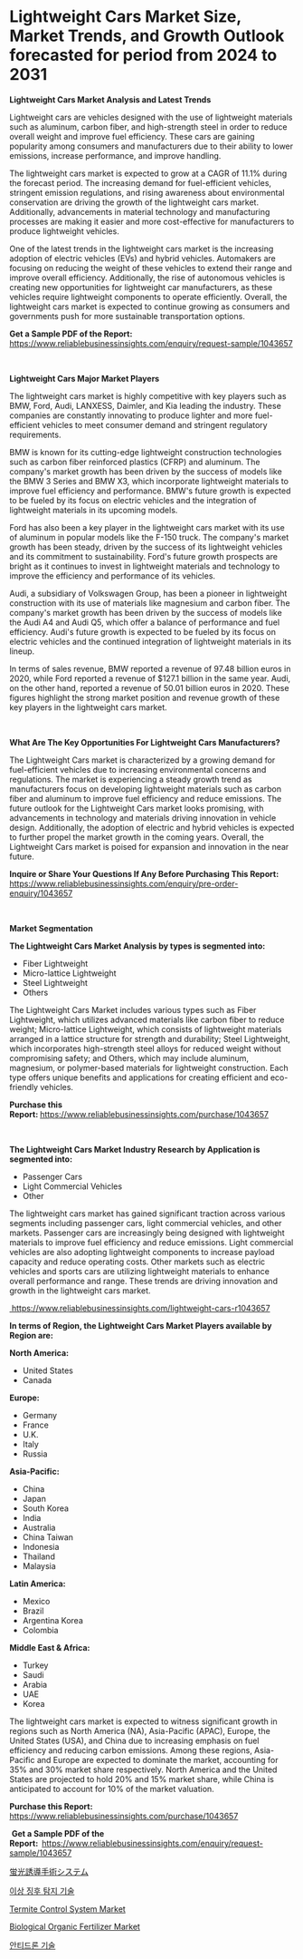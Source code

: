 <p><h1>Lightweight Cars Market Size, Market Trends, and Growth Outlook forecasted for period from 2024 to 2031</h1></p><p><strong>Lightweight Cars Market Analysis and Latest Trends</strong></p>
<p><p>Lightweight cars are vehicles designed with the use of lightweight materials such as aluminum, carbon fiber, and high-strength steel in order to reduce overall weight and improve fuel efficiency. These cars are gaining popularity among consumers and manufacturers due to their ability to lower emissions, increase performance, and improve handling.</p><p>The lightweight cars market is expected to grow at a CAGR of 11.1% during the forecast period. The increasing demand for fuel-efficient vehicles, stringent emission regulations, and rising awareness about environmental conservation are driving the growth of the lightweight cars market. Additionally, advancements in material technology and manufacturing processes are making it easier and more cost-effective for manufacturers to produce lightweight vehicles.</p><p>One of the latest trends in the lightweight cars market is the increasing adoption of electric vehicles (EVs) and hybrid vehicles. Automakers are focusing on reducing the weight of these vehicles to extend their range and improve overall efficiency. Additionally, the rise of autonomous vehicles is creating new opportunities for lightweight car manufacturers, as these vehicles require lightweight components to operate efficiently. Overall, the lightweight cars market is expected to continue growing as consumers and governments push for more sustainable transportation options.</p></p>
<p><strong>Get a Sample PDF of the Report:&nbsp;</strong> <a href="https://www.reliablebusinessinsights.com/enquiry/request-sample/1043657">https://www.reliablebusinessinsights.com/enquiry/request-sample/1043657</a></p>
<p>&nbsp;</p>
<p><strong>Lightweight Cars Major Market Players</strong></p>
<p><p>The lightweight cars market is highly competitive with key players such as BMW, Ford, Audi, LANXESS, Daimler, and Kia leading the industry. These companies are constantly innovating to produce lighter and more fuel-efficient vehicles to meet consumer demand and stringent regulatory requirements.</p><p>BMW is known for its cutting-edge lightweight construction technologies such as carbon fiber reinforced plastics (CFRP) and aluminum. The company's market growth has been driven by the success of models like the BMW 3 Series and BMW X3, which incorporate lightweight materials to improve fuel efficiency and performance. BMW's future growth is expected to be fueled by its focus on electric vehicles and the integration of lightweight materials in its upcoming models.</p><p>Ford has also been a key player in the lightweight cars market with its use of aluminum in popular models like the F-150 truck. The company's market growth has been steady, driven by the success of its lightweight vehicles and its commitment to sustainability. Ford's future growth prospects are bright as it continues to invest in lightweight materials and technology to improve the efficiency and performance of its vehicles.</p><p>Audi, a subsidiary of Volkswagen Group, has been a pioneer in lightweight construction with its use of materials like magnesium and carbon fiber. The company's market growth has been driven by the success of models like the Audi A4 and Audi Q5, which offer a balance of performance and fuel efficiency. Audi's future growth is expected to be fueled by its focus on electric vehicles and the continued integration of lightweight materials in its lineup.</p><p>In terms of sales revenue, BMW reported a revenue of 97.48 billion euros in 2020, while Ford reported a revenue of $127.1 billion in the same year. Audi, on the other hand, reported a revenue of 50.01 billion euros in 2020. These figures highlight the strong market position and revenue growth of these key players in the lightweight cars market.</p></p>
<p>&nbsp;</p>
<p><strong>What Are The Key Opportunities For Lightweight Cars Manufacturers?</strong></p>
<p><p>The Lightweight Cars market is characterized by a growing demand for fuel-efficient vehicles due to increasing environmental concerns and regulations. The market is experiencing a steady growth trend as manufacturers focus on developing lightweight materials such as carbon fiber and aluminum to improve fuel efficiency and reduce emissions. The future outlook for the Lightweight Cars market looks promising, with advancements in technology and materials driving innovation in vehicle design. Additionally, the adoption of electric and hybrid vehicles is expected to further propel the market growth in the coming years. Overall, the Lightweight Cars market is poised for expansion and innovation in the near future.</p></p>
<p><strong>Inquire or Share Your Questions If Any Before Purchasing This Report:</strong> <a href="https://www.reliablebusinessinsights.com/enquiry/pre-order-enquiry/1043657">https://www.reliablebusinessinsights.com/enquiry/pre-order-enquiry/1043657</a></p>
<p>&nbsp;</p>
<p><strong>Market Segmentation</strong></p>
<p><strong>The Lightweight Cars Market Analysis by types is segmented into:</strong></p>
<p><ul><li>Fiber Lightweight</li><li>Micro-lattice Lightweight</li><li>Steel Lightweight</li><li>Others</li></ul></p>
<p><p>The Lightweight Cars Market includes various types such as Fiber Lightweight, which utilizes advanced materials like carbon fiber to reduce weight; Micro-lattice Lightweight, which consists of lightweight materials arranged in a lattice structure for strength and durability; Steel Lightweight, which incorporates high-strength steel alloys for reduced weight without compromising safety; and Others, which may include aluminum, magnesium, or polymer-based materials for lightweight construction. Each type offers unique benefits and applications for creating efficient and eco-friendly vehicles.</p></p>
<p><strong>Purchase this Report:&nbsp;</strong><a href="https://www.reliablebusinessinsights.com/purchase/1043657">https://www.reliablebusinessinsights.com/purchase/1043657</a></p>
<p>&nbsp;</p>
<p><strong>The Lightweight Cars Market Industry Research by Application is segmented into:</strong></p>
<p><ul><li>Passenger Cars</li><li>Light Commercial Vehicles</li><li>Other</li></ul></p>
<p><p>The lightweight cars market has gained significant traction across various segments including passenger cars, light commercial vehicles, and other markets. Passenger cars are increasingly being designed with lightweight materials to improve fuel efficiency and reduce emissions. Light commercial vehicles are also adopting lightweight components to increase payload capacity and reduce operating costs. Other markets such as electric vehicles and sports cars are utilizing lightweight materials to enhance overall performance and range. These trends are driving innovation and growth in the lightweight cars market.</p></p>
<p><a href="https://www.reliablebusinessinsights.com/lightweight-cars-r1043657">&nbsp;https://www.reliablebusinessinsights.com/lightweight-cars-r1043657</a></p>
<p><strong>In terms of Region, the Lightweight Cars Market Players available by Region are:</strong></p>
<p>
    <p> <strong> North America: </strong>
        <ul>
            <li>United States</li>
            <li>Canada</li>
        </ul>
        </p> 
    <p> <strong> Europe: </strong>
        <ul>
            <li>Germany</li>
            <li>France</li>
            <li>U.K.</li>
            <li>Italy</li>
            <li>Russia</li>
        </ul>
        </p> 
    <p> <strong> Asia-Pacific: </strong>
        <ul>
            <li>China</li>
            <li>Japan</li>
            <li>South Korea</li>
            <li>India</li>
            <li>Australia</li>
            <li>China Taiwan</li>
            <li>Indonesia</li>
            <li>Thailand</li>
            <li>Malaysia</li>
        </ul>
        </p> 
    <p> <strong> Latin America: </strong>
        <ul>
            <li>Mexico</li>
            <li>Brazil</li>
            <li>Argentina Korea</li>
            <li>Colombia</li>
        </ul>
        </p> 
    <p> <strong> Middle East & Africa: </strong>
        <ul>
            <li>Turkey</li>
            <li>Saudi</li>
            <li>Arabia</li>
            <li>UAE</li>
            <li>Korea</li>
        </ul>
    </p>
    </p>
<p><p>The lightweight cars market is expected to witness significant growth in regions such as North America (NA), Asia-Pacific (APAC), Europe, the United States (USA), and China due to increasing emphasis on fuel efficiency and reducing carbon emissions. Among these regions, Asia-Pacific and Europe are expected to dominate the market, accounting for 35% and 30% market share respectively. North America and the United States are projected to hold 20% and 15% market share, while China is anticipated to account for 10% of the market valuation.</p></p>
<p><strong>Purchase this Report: </strong><a href="https://www.reliablebusinessinsights.com/purchase/1043657">https://www.reliablebusinessinsights.com/purchase/1043657</a></p>
<p>&nbsp;<strong>Get a Sample PDF of the Report:&nbsp;&nbsp;</strong><a href="https://www.reliablebusinessinsights.com/enquiry/request-sample/1043657">https://www.reliablebusinessinsights.com/enquiry/request-sample/1043657</a></p>
<p><strong></strong></p>
<p><p><a href="https://github.com/BrionnaBoyle/Market-Research-Report-List-1/blob/main/8502875127396.md">蛍光誘導手術システム</a></p><p><a href="https://github.com/OwenHamiytll568745/Market-Research-Report-List-2/blob/main/8425467114199.md">이상 징후 탐지 기술</a></p><p><a href="https://github.com/LeilaniWyman2021/Market-Research-Report-List-1/blob/main/termite-control-system-market.md">Termite Control System Market</a></p><p><a href="https://github.com/okotobwrhuteie/Market-Research-Report-List-2/blob/main/biological-organic-fertilizer-market.md">Biological Organic Fertilizer Market</a></p><p><a href="https://github.com/vdhdwjyp90142/Market-Research-Report-List-2/blob/main/2471471114198.md">안티드론 기술</a></p></p>
